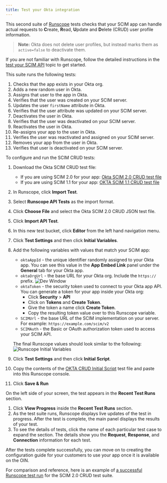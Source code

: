 ```yaml
---
title: Test your Okta integration
---
```


This second suite of [Runscope](https://www.runscope.com) tests checks that your SCIM app can handle actual requests to **C**reate, **R**ead, **U**pdate and **D**elete (CRUD) user profile information.

>**Note:** Okta does not delete user profiles, but instead marks them as `active=false` to deactivate them.

If you are not familiar with Runscope, follow the detailed instructions in the [test your SCIM API](/docs/guides/build-provisioning-integration/test-scim-api/) topic to get started.

This suite runs the following tests:

1. Checks that the app exists in your Okta org.
1. Adds a new random user in Okta.
1. Assigns that user to the app in Okta.
1. Verifies that the user was created on your SCIM server.
1. Updates the user `firstName` attribute in Okta.
1. Verifies that the user attribute was updated on your SCIM server.
1. Deactivates the user in Okta.
1. Verifies that the user was deactivated on your SCIM server.
1. Reactivates the user in Okta.
1. Re-assigns your app to the user in Okta.
1. Verifies the user was reactivated and assigned on your SCIM server.
1. Removes your app from the user in Okta.
1. Verifies that user is deactivated on your SCIM server.

To configure and run the SCIM CRUD tests:

1. Download the Okta SCIM CRUD test file:
    * If you are using SCIM 2.0 for your app: [Okta SCIM 2.0 CRUD test file](/standards/SCIM/SCIMFiles/Okta-SCIM-20-CRUD-Test.json)
    * If you are using SCIM 1.1 for your app: [OKTA SCIM 1.1 CRUD test file](/standards/SCIM/SCIMFiles/Okta-SCIM-11-CRUD-Test.json)
1. In Runscope, click **Import Test**.
1. Select **Runscope API Tests** as the import format.
1. Click **Choose File** and select the Okta SCIM 2.0 CRUD JSON test file.
1. Click **Import API Test**.
1. In this new test bucket, click **Editor** from the left hand navigation menu.
1. Click **Test Settings** and then click **Initial Variables**.
1. Add the following variables with values that match your SCIM app:
    * `oktaAppId` - the unique identifier randomly assigned to your Okta app. You can see this value in the **App Embed Link** panel under the **General** tab for your Okta app.
    * `oktaOrgUrl` - the base URL for your Okta org. Include the `https://` prefix.
    ![Dev Window](/img/oin/scim_crud-test-identifiers.png "Browser bar showing the oktaOrgUrl location")
    * `oktaToken` - the security token used to connect to your Okta app API. You can generate a token for your app inside your Okta org:
        * Click **Security** > **API**
        * Click on **Tokens** and **Create Token**.
        * Give the token a name click **Create Token**.
        * Copy the resulting token value over to this Runscope variable.
    * `SCIMUrl` - the base URL of the SCIM implementation on your server. For example: `https://example.com/scim/v2`
    * `SCIMAuth` - the Basic or OAuth authorization token used to access your SCIM API.

    The final Runscope values should look similar to the following:
    ![Runscope Initial Variables](/img/oin/scim_crud-variables.png "Sample values for CRUD test variables")

1. Click **Test Settings** and then click **Initial Script**.
1. Copy the contents of the [OKTA CRUD Initial Script](/standards/SCIM/SCIMFiles/Initial_Script_CRUD.txt) test file and paste into this Runscope console.
1. Click **Save & Run**

On the left side of your screen, the test appears in the **Recent Test Runs** section.

1. Click **View Progress** inside the **Recent Test Runs** section.
1. As the test suite runs, Runscope displays live updates of the test in progress. After the test is complete, the main panel displays the results of your test.
1. To see the details of tests, click the name of each particular test case to expand the section. The details show you the **Request**, **Response**, and **Connection** information for each test.

After the tests complete successfully, you can move on to creating the configuration guide for your customers to use your app once it is available on the OIN.

For comparison and reference, here is an example of [a successful Runscope test run](https://www.runscope.com/radar/rho3mr74kof3/05da739b-a2b2-49ce-91a0-656320deab17/history/b49431ec-662f-49b5-b382-7149eec85091) for the SCIM 2.0 CRUD test suite.

<NextSectionLink/>

